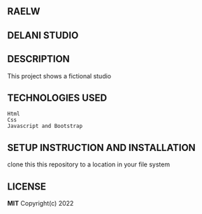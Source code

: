 ## RAELW
## DELANI STUDIO
## DESCRIPTION
   This project shows a fictional studio
## TECHNOLOGIES USED
    Html
    Css
    Javascript and Bootstrap
## SETUP INSTRUCTION AND INSTALLATION
   clone this this repository to a location in your file system
## LICENSE
   **MIT** Copyright(c) 2022
